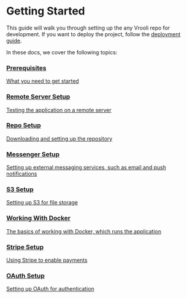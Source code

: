 # Getting Started
This guide will walk you through setting up the any Vrooli repo for development. If you want to deploy the project, follow the [deployment guide](/deployment/overview.html).

In these docs, we cover the following topics:

<div class="card-container">

  <div class="card">
    <a href="prerequisites.html">
      <h3>Prerequisites</h3>
      <p>What you need to get started</p>
    </a>
  </div>

  <div class="card">
    <a href="remote_setup.html">
      <h3>Remote Server Setup</h3>
      <p>Testing the application on a remote server</p>
    </a>
  </div>

  <div class="card">
    <a href="repo_setup.html">
      <h3>Repo Setup</h3>
      <p>Downloading and setting up the repository</p>
    </a>
  </div>

  <div class="card">
    <a href="messenger_setup.html">
      <h3>Messenger Setup</h3>
      <p>Setting up external messaging services, such as email and push notifications</p>
    </a>
  </div>

  <div class="card">
    <a href="s3_setup.html">
      <h3>S3 Setup</h3>
      <p>Setting up S3 for file storage</p>
    </a>
  </div>

  <div class="card">
    <a href="working_with_docker.html">
      <h3>Working With Docker</h3>
      <p>The basics of working with Docker, which runs the application</p>
    </a>
  </div>

  <div class="card">
    <a href="stripe_setup.html">
      <h3>Stripe Setup</h3>
      <p>Using Stripe to enable payments</p>
    </a>
  </div>

  <div class="card">
    <a href="oauth_setup.html">
      <h3>OAuth Setup</h3>
      <p>Setting up OAuth for authentication</p>
    </a>
  </div>

</div>